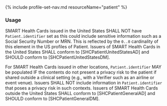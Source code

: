 {% include profile-set-nav.md resourceName="patient" %}

<script>
// Move Markdown TOC below navigation
var ref = document.querySelector('h4');
var el = document.querySelector('div.markdown-toc');
ref.parentNode.insertBefore(el, ref);
</script>

### Usage

SMART Health Cards issued in the United States SHALL NOT have `Patient.identifier` set as this could include sensitive information such as a Social Security Number or MRN. This is reflected by the `0..0` cardinality of this element in the US profiles of Patient. Issuers of SMART Health Cards in the United States SHALL conform to [SHCPatientUnitedStatesAD] and SHOULD conform to [SHCPatientUnitedStatesDM].

For SMART Health Cards issued in other locations, `Patient.identifier` MAY be populated IF the contents do not present a privacy risk to the patient if shared outside a clinical setting (e.g., with a Verifier such as an airline or event venue). Issuers SHALL NOT include information in `Patient.identifier` that poses a privacy risk in such contexts. Issuers of SMART Health Cards outside the United States SHALL conform to [SHCPatientGeneralAD] and SHOULD conform to [SHCPatientGeneralDM].
